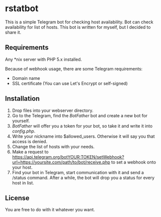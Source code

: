 # rstatbot

This is a simple Telegram bot for checking host availability. Bot can check availability for list of hosts.
This bot is written for myself, but I decided to share it.

## Requirements

Any \*nix server with PHP 5.x installed.

Because of webhook usage, there are some Telegram requirements:

* Domain name
* SSL certificate (You can use Let's Encrypt or self-signed)

## Installation

1. Drop files into your webserver directory.
2. Go to the Telegram, find the *BotFather* bot and create a new bot for yourself.
3. *BotFather* will offer you a token for your bot, so take it and write it into *config.php*.
4. Write your nickname into $allowed\_users. Otherwise it will say you that access is denied.
5. Change the list of hosts with your needs.
6. Make a request to https://api.telegram.org/botYOUR:TOKEN/setWebhook?url=https://yoursite.com/path/to/bot/receive.php to set a webhook onto your host.
7. Find your bot in Telegram, start communication with it and send a /status command. After a while, the bot will drop you a status for every host in list.

## License

You are free to do with it whatever you want.
